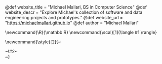 <!-----------------------------------------------------
Add here global page variables to use throughout your
website.
The website_* must be defined for the RSS to work
------------------------------------------------------->
@def website_title = "Michael Mallari, BS in Computer Science"
@def website_descr = "Explore Michael's collection of software and data engineering projects and prototypes."
@def website_url = "https://michaelmallari.github.io"
@def author = "Michael Mallari"

<!-----------------------------------------------------
Add here global latex commands to use throughout your
pages. It can be math commands but does not need to be.
For instance:
* \newcommand{\phrase}{This is a long phrase to copy.}
------------------------------------------------------->
\newcommand{\R}{\mathbb R}
\newcommand{\scal}[1]{\langle #1 \rangle}


<!-- Put a box around something and pass some css styling to the box
(useful for images for instance) e.g. :
\style{width:80%;}{![](path/to/img.png)} -->
\newcommand{\style}[2]{~~~<div style="!#1;margin-left:auto;margin-right:auto;">~~~!#2~~~</div>~~~}
